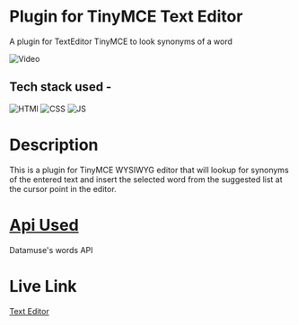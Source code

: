 # Plugin for TinyMCE Text Editor

A plugin for TextEditor TinyMCE to look synonyms of a word

![Video]()

## Tech stack used -

![HTMl](https://img.icons8.com/color/48/000000/html-5--v1.png/) ![CSS](https://img.icons8.com/color/48/000000/css3.png/) ![JS](https://img.icons8.com/color/48/000000/javascript.png/)

# Description

This is a plugin for TinyMCE WYSIWYG editor that will lookup for synonyms of the entered text and insert the selected word from the suggested list at the cursor point in the editor.

# [Api Used](https://api.datamuse.com)

Datamuse's words API

# Live Link

[Text Editor](https://saurabh-text-editor-plugin.netlify.app/)
